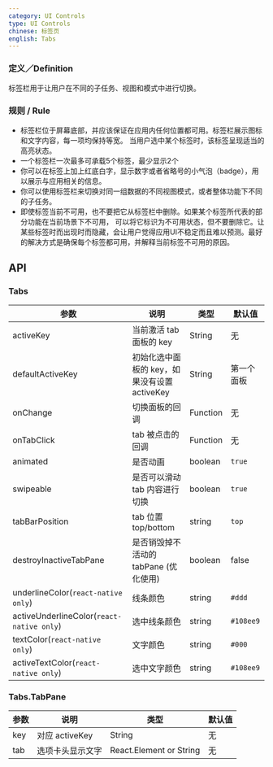 ```yaml
---
category: UI Controls
type: UI Controls
chinese: 标签页
english: Tabs
---
```



### 定义／Definition
标签栏用于让用户在不同的子任务、视图和模式中进行切换。

### 规则 / Rule
- 标签栏位于屏幕底部，并应该保证在应用内任何位置都可用。标签栏展示图标和文字内容，每一项均保持等宽。
当用户选中某个标签时，该标签呈现适当的高亮状态。
- 一个标签栏一次最多可承载5个标签，最少显示2个
- 你可以在标签上加上红底白字，显示数字或者省略号的小气泡（badge），用以展示与应用相关的信息。
- 你可以使用标签栏来切换对同一组数据的不同视图模式，或者整体功能下不同的子任务。
- 即使标签当前不可用，也不要把它从标签栏中删除。如果某个标签所代表的部分功能在当前场景下不可用，
可以将它标识为不可用状态，但不要删除它。让某些标签时而出现时而隐藏，会让用户觉得应用UI不稳定而且难以预测。最好的解决方式是确保每个标签都可用，并解释当前标签不可用的原因。



## API

### Tabs

| 参数             | 说明                                         | 类型     | 默认值        |
|------------------|----------------------------------------------|----------|---------------|
| activeKey        | 当前激活 tab 面板的 key                      | String   | 无            |
| defaultActiveKey | 初始化选中面板的 key，如果没有设置 activeKey | String   | 第一个面板    |
| onChange         | 切换面板的回调                               | Function | 无            |
| onTabClick       | tab 被点击的回调                             | Function | 无            |
| animated |  是否动画    |  boolean   |    `true`    |
| swipeable |  是否可以滑动 tab 内容进行切换    |  boolean   |    `true`    |
| tabBarPosition |    tab 位置 top/bottom        |  string    |    `top`        |
| destroyInactiveTabPane | 是否销毁掉不活动的 tabPane (优化使用) |  boolean    |    false   |
| underlineColor(`react-native only`) |   线条颜色       |  string    |    `#ddd`        |
| activeUnderlineColor(`react-native only`) |   选中线条颜色       |  string    |    `#108ee9`        |
| textColor(`react-native only`) |   文字颜色       |  string    |    `#000`        |
| activeTextColor(`react-native only`) |   选中文字颜色       |  string    |    `#108ee9`        |

### Tabs.TabPane

| 参数 | 说明             | 类型                    | 默认值 |
|------|------------------|-------------------------|--------|
| key  | 对应 activeKey   | String                  | 无     |
| tab  | 选项卡头显示文字 | React.Element or String | 无     |
